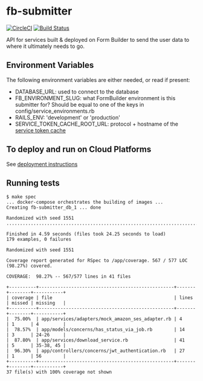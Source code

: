 # fb-submitter

[![CircleCI](https://circleci.com/gh/ministryofjustice/fb-submitter/tree/master.svg?style=svg)](https://circleci.com/gh/ministryofjustice/fb-submitter/tree/master)
[![Build Status](https://travis-ci.org/ministryofjustice/fb-submitter.svg?branch=master)](https://travis-ci.org/ministryofjustice/fb-submitter)

API for services built &amp; deployed on Form Builder to send the user data to
where it ultimately needs to go.

## Environment Variables

The following environment variables are either needed, or read if present:

- DATABASE_URL: used to connect to the database
- FB_ENVIRONMENT_SLUG: what FormBuilder environment is this submitter for?
  Should be equal to one of the keys in config/service_environments.rb
- RAILS_ENV: 'development' or 'production'
- SERVICE_TOKEN_CACHE_ROOT_URL: protocol + hostname of the
  [service token cache](https://github.com/ministryofjustice/fb-service-token-cache)

## To deploy and run on Cloud Platforms

See [deployment instructions](DEPLOY.md)

## Running tests

```
$ make spec
... docker-compose orchestrates the building of images ...
Creating fb-submitter_db_1 ... done

Randomized with seed 1551
...................................................................................................................................................................................

Finished in 4.59 seconds (files took 24.25 seconds to load)
179 examples, 0 failures

Randomized with seed 1551

Coverage report generated for RSpec to /app/coverage. 567 / 577 LOC (98.27%) covered.

COVERAGE:  98.27% -- 567/577 lines in 41 files

+----------+--------------------------------------------------+-------+--------+-----------+
| coverage | file                                             | lines | missed | missing   |
+----------+--------------------------------------------------+-------+--------+-----------+
|  75.00%  | app/services/adapters/mock_amazon_ses_adapter.rb | 4     | 1      | 4         |
|  78.57%  | app/models/concerns/has_status_via_job.rb        | 14    | 3      | 24-26     |
|  87.80%  | app/services/download_service.rb                 | 41    | 5      | 35-38, 45 |
|  96.30%  | app/controllers/concerns/jwt_authentication.rb   | 27    | 1      | 56        |
+----------+--------------------------------------------------+-------+--------+-----------+
37 file(s) with 100% coverage not shown
```
